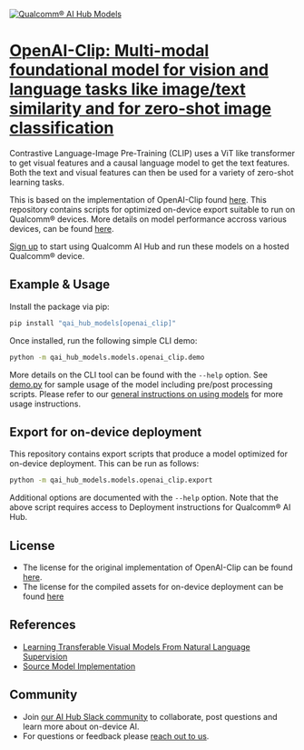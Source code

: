 [![Qualcomm® AI Hub Models](https://qaihub-public-assets.s3.us-west-2.amazonaws.com/qai-hub-models/quic-logo.jpg)](../../README.md)


# [OpenAI-Clip: Multi-modal foundational model for vision and language tasks like image/text similarity and for zero-shot image classification](https://aihub.qualcomm.com/models/openai_clip)

Contrastive Language-Image Pre-Training (CLIP) uses a ViT like transformer to get visual features and a causal language model to get the text features. Both the text and visual features can then be used for a variety of zero-shot learning tasks.

This is based on the implementation of OpenAI-Clip found
[here]({source_repo}). This repository contains scripts for optimized on-device
export suitable to run on Qualcomm® devices. More details on model performance
accross various devices, can be found [here](https://aihub.qualcomm.com/models/openai_clip).

[Sign up](https://myaccount.qualcomm.com/signup) to start using Qualcomm AI Hub and run these models on a hosted Qualcomm® device.




## Example & Usage

Install the package via pip:
```bash
pip install "qai_hub_models[openai_clip]"
```


Once installed, run the following simple CLI demo:

```bash
python -m qai_hub_models.models.openai_clip.demo
```
More details on the CLI tool can be found with the `--help` option. See
[demo.py](demo.py) for sample usage of the model including pre/post processing
scripts. Please refer to our [general instructions on using
models](../../../#getting-started) for more usage instructions.

## Export for on-device deployment

This repository contains export scripts that produce a model optimized for
on-device deployment. This can be run as follows:

```bash
python -m qai_hub_models.models.openai_clip.export
```
Additional options are documented with the `--help` option. Note that the above
script requires access to Deployment instructions for Qualcomm® AI Hub.


## License
* The license for the original implementation of OpenAI-Clip can be found
  [here](https://github.com/openai/CLIP/blob/main/LICENSE).
* The license for the compiled assets for on-device deployment can be found [here](https://qaihub-public-assets.s3.us-west-2.amazonaws.com/qai-hub-models/Qualcomm+AI+Hub+Proprietary+License.pdf)


## References
* [Learning Transferable Visual Models From Natural Language Supervision](https://arxiv.org/abs/2103.00020)
* [Source Model Implementation](https://github.com/openai/CLIP/)



## Community
* Join [our AI Hub Slack community](https://aihub.qualcomm.com/community/slack) to collaborate, post questions and learn more about on-device AI.
* For questions or feedback please [reach out to us](mailto:ai-hub-support@qti.qualcomm.com).


